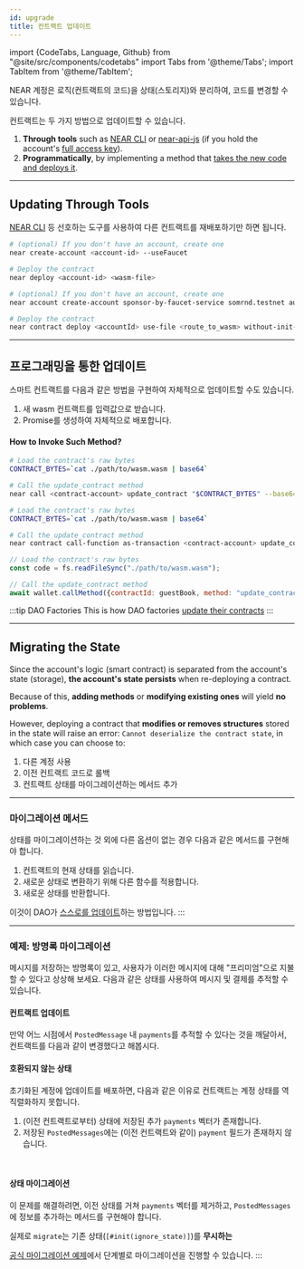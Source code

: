 ```yaml
---
id: upgrade
title: 컨트랙트 업데이트
---
```


import {CodeTabs, Language, Github} from "@site/src/components/codetabs"
import Tabs from '@theme/Tabs';
import TabItem from '@theme/TabItem';

NEAR 계정은 로직(컨트랙트의 코드)을 상태(스토리지)와 분리하여, 코드를 변경할 수 있습니다.

컨트랙트는 두 가지 방법으로 업데이트할 수 있습니다.

1. **Through tools** such as [NEAR CLI](../4.tools/cli.md) or [near-api-js](../4.tools/near-api-js/quick-reference.md) (if you hold the account's [full access key](../1.concepts/protocol/access-keys.md)).
2. **Programmatically**, by implementing a method that [takes the new code and deploys it](#programmatic-update).

---

## Updating Through Tools
[NEAR CLI](../4.tools/cli.md) 등 선호하는 도구를 사용하여 다른 컨트랙트를 재배포하기만 하면 됩니다.

<Tabs className="language-tabs" groupId="code-tabs">
  <TabItem value="near-cli">

  ```bash
  # (optional) If you don't have an account, create one
  near create-account <account-id> --useFaucet

  # Deploy the contract
  near deploy <account-id> <wasm-file>
  ```

  </TabItem>
  <TabItem value="near-cli-rs">

  ```bash
  # (optional) If you don't have an account, create one
  near account create-account sponsor-by-faucet-service somrnd.testnet autogenerate-new-keypair save-to-keychain network-config testnet create
  
  # Deploy the contract
  near contract deploy <accountId> use-file <route_to_wasm> without-init-call network-config testnet sign-with-keychain send
  ```
  </TabItem>
</Tabs>

---

## 프로그래밍을 통한 업데이트
스마트 컨트랙트를 다음과 같은 방법을 구현하여 자체적으로 업데이트할 수도 있습니다.
1. 새 wasm 컨트랙트를 입력값으로 받습니다.
2. Promise를 생성하여 자체적으로 배포합니다.

<CodeTabs>
  <Language value="🦀 Rust" language="rust">
    <Github fname="update.rs"
        url="https://github.com/near-examples/update-migrate-rust/blob/main/contracts/self-updates/base/src/update.rs"
        start="10" end="28" />
  </Language>
</CodeTabs>

#### How to Invoke Such Method?
<Tabs className="language-tabs" groupId="code-tabs">
  <TabItem value="near-cli">

  ```bash
  # Load the contract's raw bytes
  CONTRACT_BYTES=`cat ./path/to/wasm.wasm | base64`

  # Call the update_contract method
  near call <contract-account> update_contract "$CONTRACT_BYTES" --base64 --accountId <manager-account> --gas 300000000000000
  ```

  </TabItem>
  <TabItem value="near-cli-rs">

  ```bash
  # Load the contract's raw bytes
  CONTRACT_BYTES=`cat ./path/to/wasm.wasm | base64`

  # Call the update_contract method
  near contract call-function as-transaction <contract-account> update_contract base64-args  "$CONTRACT_BYTES" prepaid-gas '300 TeraGas' attached-deposit '0 NEAR' sign-as <manager-account> network-config testnet sign-with-keychain send
  ```

  </TabItem>
  <TabItem value="🌐 JavaScript">

  ```js
  // Load the contract's raw bytes
  const code = fs.readFileSync("./path/to/wasm.wasm");

  // Call the update_contract method
  await wallet.callMethod({contractId: guestBook, method: "update_contract", args: code, gas: "300000000000000"});
  ```
  </TabItem>
</Tabs>

:::tip DAO Factories
This is how DAO factories [update their contracts](https://github.com/near-daos/sputnik-dao-contract/blob/main/sputnikdao-factory2/src/factory_manager.rs#L60)
:::

---

## Migrating the State
Since the account's logic (smart contract) is separated from the account's state (storage), **the account's state persists** when re-deploying a contract.

Because of this, **adding methods** or **modifying existing ones** will yield **no problems**.

However, deploying a contract that **modifies or removes structures**  stored in the state will raise an error: `Cannot deserialize the contract state`, in which case you can choose to:
1. 다른 계정 사용
2. 이전 컨트랙트 코드로 롤백
3. 컨트랙트 상태를 마이그레이션하는 메서드 추가

<hr className="subsection" />

### 마이그레이션 메서드
상태를 마이그레이션하는 것 외에 다른 옵션이 없는 경우 다음과 같은 메서드를 구현해야 합니다.
1. 컨트랙트의 현재 상태를 읽습니다.
2. 새로운 상태로 변환하기 위해 다른 함수를 적용합니다.
3. 새로운 상태를 반환합니다.

이것이 DAO가 [스스로를 업데이트](https://github.com/near-daos/sputnik-dao-contract/blob/main/sputnikdao2/src/upgrade.rs#L59)하는 방법입니다.
:::

<hr className="subsection" />

### 예제: 방명록 마이그레이션

메시지를 저장하는 방명록이 있고, 사용자가 이러한 메시지에 대해 "프리미엄"으로 지불할 수 있다고 상상해 보세요. 다음과 같은 상태를 사용하여 메시지 및 결제를 추적할 수 있습니다.

<CodeTabs>
  <Language value="🦀 Rust" language="rust">
    <Github fname="lib.rs"
        url="https://github.com/near-examples/update-migrate-rust/blob/main/contracts/basic-updates/base/src/lib.rs"
        start="9" end="23" />        
  </Language>
</CodeTabs>

#### 컨트랙트 업데이트
만약 어느 시점에서 `PostedMessage` 내 `payments`를 추적할 수 있다는 것을 깨달아서, 컨트랙트를 다음과 같이 변경했다고 해봅시다.

<CodeTabs>
  <Language value="🦀 Rust" language="rust">
    <Github fname="lib.rs"
        url="https://github.com/near-examples/update-migrate-rust/blob/main/contracts/basic-updates/update/src/lib.rs"
        start="11" end="25" />        
  </Language>
</CodeTabs>

#### 호환되지 않는 상태
초기화된 계정에 업데이트를 배포하면, 다음과 같은 이유로 컨트랙트는 계정 ​​상태를 역직렬화하지 못합니다.

1. (이전 컨트랙트로부터) 상태에 저장된 추가 `payments` 벡터가 존재합니다.
2. 저장된 `PostedMessages`에는 (이전 컨트랙트와 같이) `payment` 필드가 존재하지 않습니다.

<br />

#### 상태 마이그레이션
이 문제를 해결하려면, 이전 상태를 거쳐 `payments` 벡터를 제거하고, `PostedMessages`에 정보를 추가하는 메서드를 구현해야 합니다.

<CodeTabs>
  <Language value="🦀 Rust" language="rust">
    <Github fname="lib.rs"
        url="https://github.com/near-examples/update-migrate-rust/blob/main/contracts/basic-updates/update/src/migrate.rs"
        start="3" end="45" />
  </Language>
</CodeTabs>

실제로 `migrate`는 기존 상태(`[#init(ignore_state)]`)를 **무시하는**

[공식 마이그레이션 예제](https://github.com/near-examples/update-migrate-rust/tree/main/contracts/basic-updates/base)에서 단계별로 마이그레이션을 진행할 수 있습니다.
:::
